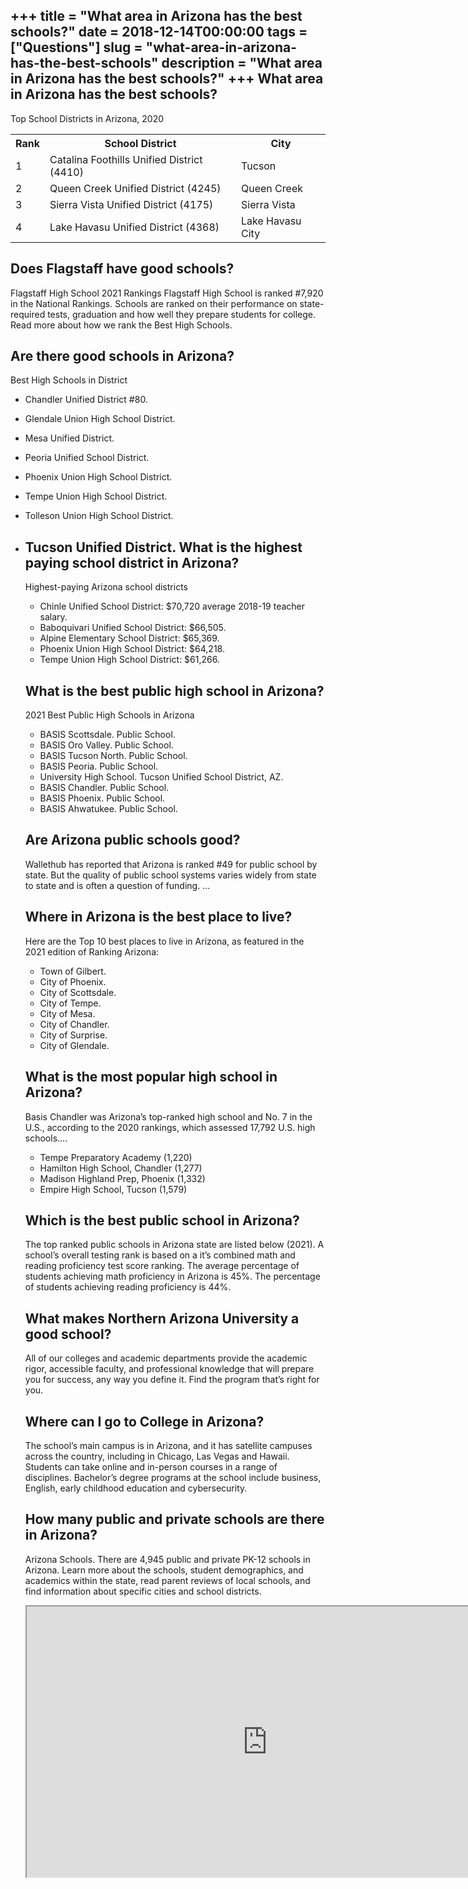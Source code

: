 +++
title = "What area in Arizona has the best schools?"
date = 2018-12-14T00:00:00
tags = ["Questions"]
slug = "what-area-in-arizona-has-the-best-schools"
description = "What area in Arizona has the best schools?"
+++
What area in Arizona has the best schools?
------------------------------------------

Top School Districts in Arizona, 2020

<table><tr><th>Rank</th><th>School District</th><th>City</th></tr><tr><td>1</td><td>Catalina Foothills Unified District (4410)</td><td>Tucson</td></tr><tr><td>2</td><td>Queen Creek Unified District (4245)</td><td>Queen Creek</td></tr><tr><td>3</td><td>Sierra Vista Unified District (4175)</td><td>Sierra Vista</td></tr><tr><td>4</td><td>Lake Havasu Unified District (4368)</td><td>Lake Havasu City</td></tr></table>

Does Flagstaff have good schools?
---------------------------------

Flagstaff High School 2021 Rankings Flagstaff High School is ranked #7,920 in the National Rankings. Schools are ranked on their performance on state-required tests, graduation and how well they prepare students for college. Read more about how we rank the Best High Schools.

Are there good schools in Arizona?
----------------------------------

Best High Schools in District

- Chandler Unified District #80.
- Glendale Union High School District.
- Mesa Unified District.
- Peoria Unified School District.
- Phoenix Union High School District.
- Tempe Union High School District.
- Tolleson Union High School District.
- Tucson Unified District. What is the highest paying school district in Arizona?
    ------------------------------------------------------
    
    Highest-paying Arizona school districts
    
    
    - Chinle Unified School District: $70,720 average 2018-19 teacher salary.
    - Baboquivari Unified School District: $66,505.
    - Alpine Elementary School District: $65,369.
    - Phoenix Union High School District: $64,218.
    - Tempe Union High School District: $61,266.
    
    What is the best public high school in Arizona?
    -----------------------------------------------
    
    2021 Best Public High Schools in Arizona
    
    
    - BASIS Scottsdale. Public School.
    - BASIS Oro Valley. Public School.
    - BASIS Tucson North. Public School.
    - BASIS Peoria. Public School.
    - University High School. Tucson Unified School District, AZ.
    - BASIS Chandler. Public School.
    - BASIS Phoenix. Public School.
    - BASIS Ahwatukee. Public School.
    
    Are Arizona public schools good?
    --------------------------------
    
    Wallethub has reported that Arizona is ranked #49 for public school by state. But the quality of public school systems varies widely from state to state and is often a question of funding. …
    
    Where in Arizona is the best place to live?
    -------------------------------------------
    
    Here are the Top 10 best places to live in Arizona, as featured in the 2021 edition of Ranking Arizona:
    
    
    - Town of Gilbert.
    - City of Phoenix.
    - City of Scottsdale.
    - City of Tempe.
    - City of Mesa.
    - City of Chandler.
    - City of Surprise.
    - City of Glendale.
    
    What is the most popular high school in Arizona?
    ------------------------------------------------
    
    Basis Chandler was Arizona’s top-ranked high school and No. 7 in the U.S., according to the 2020 rankings, which assessed 17,792 U.S. high schools….
    
    
    - Tempe Preparatory Academy (1,220)
    - Hamilton High School, Chandler (1,277)
    - Madison Highland Prep, Phoenix (1,332)
    - Empire High School, Tucson (1,579)
    
    Which is the best public school in Arizona?
    -------------------------------------------
    
    The top ranked public schools in Arizona state are listed below (2021). A school’s overall testing rank is based on a it’s combined math and reading proficiency test score ranking. The average percentage of students achieving math proficiency in Arizona is 45%. The percentage of students achieving reading proficiency is 44%.
    
    What makes Northern Arizona University a good school?
    -----------------------------------------------------
    
    All of our colleges and academic departments provide the academic rigor, accessible faculty, and professional knowledge that will prepare you for success, any way you define it. Find the program that’s right for you.
    
    Where can I go to College in Arizona?
    -------------------------------------
    
    The school’s main campus is in Arizona, and it has satellite campuses across the country, including in Chicago, Las Vegas and Hawaii. Students can take online and in-person courses in a range of disciplines. Bachelor’s degree programs at the school include business, English, early childhood education and cybersecurity.
    
    How many public and private schools are there in Arizona?
    ---------------------------------------------------------
    
    Arizona Schools. There are 4,945 public and private PK-12 schools in Arizona. Learn more about the schools, student demographics, and academics within the state, read parent reviews of local schools, and find information about specific cities and school districts.
    
    <iframe allow="accelerometer; autoplay; clipboard-write; encrypted-media; gyroscope; picture-in-picture" allowfullscreen="" class="__youtube_prefs__  epyt-is-override  no-lazyload" data-no-lazy="1" data-origheight="433" data-origwidth="770" data-skipgform_ajax_framebjll="" height="433" id="_ytid_57543" loading="lazy" src="https://www.youtube.com/embed/wnE1JfnJ_Qk?enablejsapi=1&autoplay=0&cc_load_policy=0&cc_lang_pref=&iv_load_policy=1&loop=0&modestbranding=0&rel=1&fs=1&playsinline=0&autohide=2&theme=dark&color=red&controls=1&" title="YouTube player" width="770"></iframe>